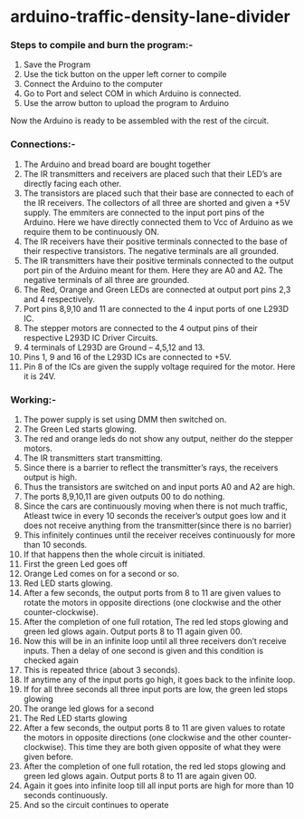 # arduino-traffic-density-lane-divider

### Steps to compile and burn the program:-
1. Save the Program
2. Use the tick button on the upper left corner to compile
3. Connect the Arduino to the computer
4. Go to Port and select COM in which Arduino is connected.
5. Use the arrow button to upload the program to Arduino

Now the Arduino is ready to be assembled with the rest of the circuit.


### Connections:-
1. The Arduino and bread board are bought together
2. The IR transmitters and receivers are placed such that their LED’s are directly facing
each other.
3. The transistors are placed such that their base are connected to each of the IR
receivers. The collectors of all three are shorted and given a +5V supply. The
emmiters are connected to the input port pins of the Arduino. Here we have directly
connected them to Vcc of Arduino as we require them to be continuously ON.
4. The IR receivers have their positive terminals connected to the base of their respective
transistors. The negative terminals are all grounded.
5. The IR transmitters have their positive terminals connected to the output port pin of
the Arduino meant for them. Here they are A0 and A2. The negative terminals of all
three are grounded.
6. The Red, Orange and Green LEDs are connected at output port pins 2,3 and 4
respectively.
7. Port pins 8,9,10 and 11 are connected to the 4 input ports of one L293D IC.
8. The stepper motors are connected to the 4 output pins of their respective L293D IC
Driver Circuits.
9. 4 terminals of L293D are Ground – 4,5,12 and 13.
10. Pins 1, 9 and 16 of the L293D ICs are connected to +5V.
11. Pin 8 of the ICs are given the supply voltage required for the motor. Here it is 24V.

### Working:-
1. The power supply is set using DMM then switched on.
2. The Green Led starts glowing.
3. The red and orange leds do not show any output, neither do the stepper motors.
4. The IR transmitters start transmitting.
5. Since there is a barrier to reflect the transmitter’s rays, the receivers output is high.
6. Thus the transistors are switched on and input ports A0 and A2 are high.
7. The ports 8,9,10,11 are given outputs 00 to do nothing.
8. Since the cars are continuously moving when there is not much traffic, Atleast twice
in every 10 seconds the receiver’s output goes low and it does not receive anything
from the transmitter(since there is no barrier)
9. This infinitely continues until the receiver receives continuously for more than 10
seconds.
10. If that happens then the whole circuit is initiated.
11. First the green Led goes off
12. Orange Led comes on for a second or so.
13. Red LED starts glowing.
14. After a few seconds, the output ports from 8 to 11 are given values to rotate the
motors in opposite directions (one clockwise and the other counter-clockwise).
15. After the completion of one full rotation, The red led stops glowing and green led
glows again. Output ports 8 to 11 again given 00.
16. Now this will be in an infinite loop until all three receivers don’t receive inputs. Then
a delay of one second is given and this condition is checked again
17. This is repeated thrice (about 3 seconds).
18. If anytime any of the input ports go high, it goes back to the infinite loop.
19. If for all three seconds all three input ports are low, the green led stops glowing
20. The orange led glows for a second
21. The Red LED starts glowing
22. After a few seconds, the output ports 8 to 11 are given values to rotate the motors in
opposite directions (one clockwise and the other counter-clockwise). This time they
are both given opposite of what they were given before.
23. After the completion of one full rotation, the red led stops glowing and green led
glows again. Output ports 8 to 11 are again given 00.
24. Again it goes into infinite loop till all input ports are high for more than 10 seconds
continuously.
25. And so the circuit continues to operate
